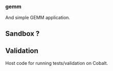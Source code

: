 
### gemm
And simple GEMM application.

## Sandbox ?

## Validation
Host code for running tests/validation on Cobalt.
